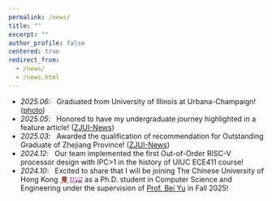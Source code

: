 ```yaml
---
permalink: /news/
title: ""
excerpt: ""
author_profile: false
centered: true
redirect_from: 
  - /news/
  - /news.html
---
```


<span class='anchor' id='news'></span>

- *2025.06*: &nbsp; Graduated from University of Illinois at Urbana-Champaign! ([photo](/images/uiuc_commencement.jpg))
- *2025.05*: &nbsp; Honored to have my undergraduate journey highlighted in a feature article! ([ZJUI-News](https://mp.weixin.qq.com/s/Jj4wU9RhvVGYad-gluZGow))
- *2025.03*: &nbsp; Awarded the qualification of recommendation for Outstanding Graduate of Zhejiang Province! ([ZJUI-News](https://mp.weixin.qq.com/s/zDORfjgwsuWj8OlwH1fZCQ))
- *2024.12*: &nbsp; Our team implemented the first Out-of-Order RISC-V processor design with IPC>1 in the history of UIUC ECE411 course!
- *2024.10*: &nbsp; Excited to share that I will be joining The Chinese University of Hong Kong <img src="/images/cuhk.png" style="height:1em; vertical-align: text-bottom;"> as a Ph.D. student in Computer Science and Engineering under the supervision of [Prof. Bei Yu](https://www.cse.cuhk.edu.hk/~byu/) in Fall 2025!



